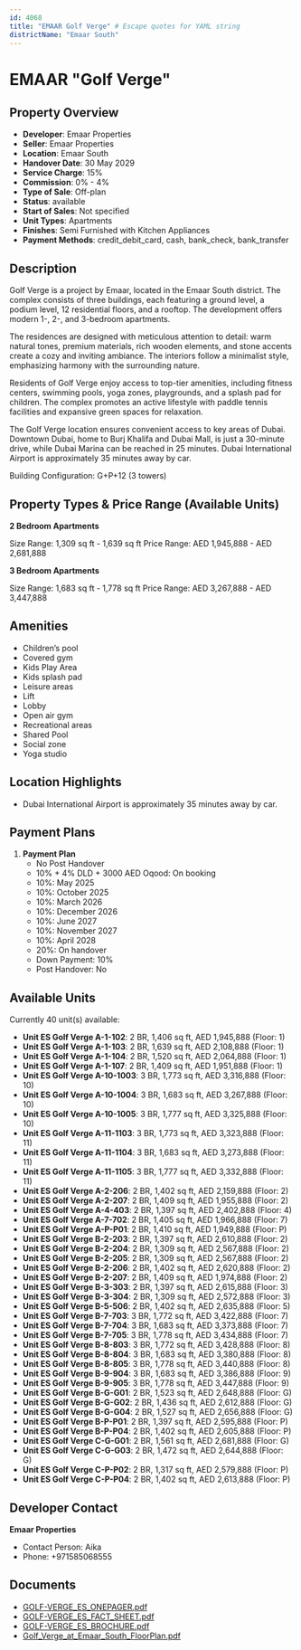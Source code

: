 ```yaml
---
id: 4068
title: "EMAAR Golf Verge" # Escape quotes for YAML string
districtName: "Emaar South"
---
```


# EMAAR "Golf Verge"

## Property Overview
- **Developer**: Emaar Properties
- **Seller**: Emaar Properties
- **Location**: Emaar South
- **Handover Date**: 30 May 2029
- **Service Charge**: 15%
- **Commission**: 0% - 4%
- **Type of Sale**: Off-plan
- **Status**: available
- **Start of Sales**: Not specified
- **Unit Types**: Apartments
- **Finishes**: Semi Furnished with Kitchen Appliances
- **Payment Methods**: credit_debit_card, cash, bank_check, bank_transfer

## Description
Golf Verge is a project by Emaar, located in the Emaar South district. The complex consists of three buildings, each featuring a ground level, a podium level, 12 residential floors, and a rooftop. The development offers modern 1-, 2-, and 3-bedroom apartments.

The residences are designed with meticulous attention to detail: warm natural tones, premium materials, rich wooden elements, and stone accents create a cozy and inviting ambiance. The interiors follow a minimalist style, emphasizing harmony with the surrounding nature.

Residents of Golf Verge enjoy access to top-tier amenities, including fitness centers, swimming pools, yoga zones, playgrounds, and a splash pad for children. The complex promotes an active lifestyle with paddle tennis facilities and expansive green spaces for relaxation.

The Golf Verge location ensures convenient access to key areas of Dubai. Downtown Dubai, home to Burj Khalifa and Dubai Mall, is just a 30-minute drive, while Dubai Marina can be reached in 25 minutes. Dubai International Airport is approximately 35 minutes away by car.

Building Configuration: G+P+12 (3 towers)

## Property Types & Price Range (Available Units)
**2 Bedroom Apartments**

Size Range: 1,309 sq ft - 1,639 sq ft
Price Range: AED 1,945,888 - AED 2,681,888

**3 Bedroom Apartments**

Size Range: 1,683 sq ft - 1,778 sq ft
Price Range: AED 3,267,888 - AED 3,447,888

## Amenities
- Children’s pool
- Covered gym
- Kids Play Area
- Kids splash pad
- Leisure areas
- Lift
- Lobby
- Open air gym
- Recreational areas
- Shared Pool
- Social zone
- Yoga studio

## Location Highlights
- Dubai International Airport is approximately 35 minutes away by car.

## Payment Plans
1. **Payment Plan**
   - No Post Handover
   - 10% + 4% DLD + 3000 AED Oqood: On booking
   - 10%: May 2025
   - 10%: October 2025
   - 10%: March 2026
   - 10%: December 2026
   - 10%: June 2027
   - 10%: November 2027
   - 10%: April 2028
   - 20%: On handover
   - Down Payment: 10%
   - Post Handover: No

## Available Units
Currently 40 unit(s) available:
- **Unit ES Golf Verge A-1-102**: 2 BR, 1,406 sq ft, AED 1,945,888 (Floor: 1)
- **Unit ES Golf Verge A-1-103**: 2 BR, 1,639 sq ft, AED 2,108,888 (Floor: 1)
- **Unit ES Golf Verge A-1-104**: 2 BR, 1,520 sq ft, AED 2,064,888 (Floor: 1)
- **Unit ES Golf Verge A-1-107**: 2 BR, 1,409 sq ft, AED 1,951,888 (Floor: 1)
- **Unit ES Golf Verge A-10-1003**: 3 BR, 1,773 sq ft, AED 3,316,888 (Floor: 10)
- **Unit ES Golf Verge A-10-1004**: 3 BR, 1,683 sq ft, AED 3,267,888 (Floor: 10)
- **Unit ES Golf Verge A-10-1005**: 3 BR, 1,777 sq ft, AED 3,325,888 (Floor: 10)
- **Unit ES Golf Verge A-11-1103**: 3 BR, 1,773 sq ft, AED 3,323,888 (Floor: 11)
- **Unit ES Golf Verge A-11-1104**: 3 BR, 1,683 sq ft, AED 3,273,888 (Floor: 11)
- **Unit ES Golf Verge A-11-1105**: 3 BR, 1,777 sq ft, AED 3,332,888 (Floor: 11)
- **Unit ES Golf Verge A-2-206**: 2 BR, 1,402 sq ft, AED 2,159,888 (Floor: 2)
- **Unit ES Golf Verge A-2-207**: 2 BR, 1,409 sq ft, AED 1,955,888 (Floor: 2)
- **Unit ES Golf Verge A-4-403**: 2 BR, 1,397 sq ft, AED 2,402,888 (Floor: 4)
- **Unit ES Golf Verge A-7-702**: 2 BR, 1,405 sq ft, AED 1,966,888 (Floor: 7)
- **Unit ES Golf Verge A-P-P01**: 2 BR, 1,410 sq ft, AED 1,949,888 (Floor: P)
- **Unit ES Golf Verge B-2-203**: 2 BR, 1,397 sq ft, AED 2,610,888 (Floor: 2)
- **Unit ES Golf Verge B-2-204**: 2 BR, 1,309 sq ft, AED 2,567,888 (Floor: 2)
- **Unit ES Golf Verge B-2-205**: 2 BR, 1,309 sq ft, AED 2,567,888 (Floor: 2)
- **Unit ES Golf Verge B-2-206**: 2 BR, 1,402 sq ft, AED 2,620,888 (Floor: 2)
- **Unit ES Golf Verge B-2-207**: 2 BR, 1,409 sq ft, AED 1,974,888 (Floor: 2)
- **Unit ES Golf Verge B-3-303**: 2 BR, 1,397 sq ft, AED 2,615,888 (Floor: 3)
- **Unit ES Golf Verge B-3-304**: 2 BR, 1,309 sq ft, AED 2,572,888 (Floor: 3)
- **Unit ES Golf Verge B-5-506**: 2 BR, 1,402 sq ft, AED 2,635,888 (Floor: 5)
- **Unit ES Golf Verge B-7-703**: 3 BR, 1,772 sq ft, AED 3,422,888 (Floor: 7)
- **Unit ES Golf Verge B-7-704**: 3 BR, 1,683 sq ft, AED 3,373,888 (Floor: 7)
- **Unit ES Golf Verge B-7-705**: 3 BR, 1,778 sq ft, AED 3,434,888 (Floor: 7)
- **Unit ES Golf Verge B-8-803**: 3 BR, 1,772 sq ft, AED 3,428,888 (Floor: 8)
- **Unit ES Golf Verge B-8-804**: 3 BR, 1,683 sq ft, AED 3,380,888 (Floor: 8)
- **Unit ES Golf Verge B-8-805**: 3 BR, 1,778 sq ft, AED 3,440,888 (Floor: 8)
- **Unit ES Golf Verge B-9-904**: 3 BR, 1,683 sq ft, AED 3,386,888 (Floor: 9)
- **Unit ES Golf Verge B-9-905**: 3 BR, 1,778 sq ft, AED 3,447,888 (Floor: 9)
- **Unit ES Golf Verge B-G-G01**: 2 BR, 1,523 sq ft, AED 2,648,888 (Floor: G)
- **Unit ES Golf Verge B-G-G02**: 2 BR, 1,436 sq ft, AED 2,612,888 (Floor: G)
- **Unit ES Golf Verge B-G-G04**: 2 BR, 1,527 sq ft, AED 2,656,888 (Floor: G)
- **Unit ES Golf Verge B-P-P01**: 2 BR, 1,397 sq ft, AED 2,595,888 (Floor: P)
- **Unit ES Golf Verge B-P-P04**: 2 BR, 1,402 sq ft, AED 2,605,888 (Floor: P)
- **Unit ES Golf Verge C-G-G01**: 2 BR, 1,561 sq ft, AED 2,681,888 (Floor: G)
- **Unit ES Golf Verge C-G-G03**: 2 BR, 1,472 sq ft, AED 2,644,888 (Floor: G)
- **Unit ES Golf Verge C-P-P02**: 2 BR, 1,317 sq ft, AED 2,579,888 (Floor: P)
- **Unit ES Golf Verge C-P-P04**: 2 BR, 1,402 sq ft, AED 2,613,888 (Floor: P)

## Developer Contact
**Emaar Properties**
- Contact Person: Aika
- Phone: +971585068555

## Documents
- [GOLF-VERGE_ES_ONEPAGER.pdf](https://cdn.geniemap.net/2025/03/17/l4cYuG4LHZpqreFtY6hzibPgGK1J0GOeedAPd3mr.pdf)
- [GOLF-VERGE_ES_FACT_SHEET.pdf](https://cdn.geniemap.net/2025/03/17/wUO7HRXnWy6RM36K2HV1j3xLXzI9P6pImOGIzMGe.pdf)
- [GOLF-VERGE_ES_BROCHURE.pdf](https://cdn.geniemap.net/2025/03/17/PuDIUc76oT5zJdZVULGJSRLstvEHw6MZzq2cA3Ov.pdf)
- [Golf_Verge_at_Emaar_South_FloorPlan.pdf](https://cdn.geniemap.net/2025/03/23/uvXSQT1ZLERRArpTOLnEpmiebTsgkyyjiyOMAcXW.pdf)
